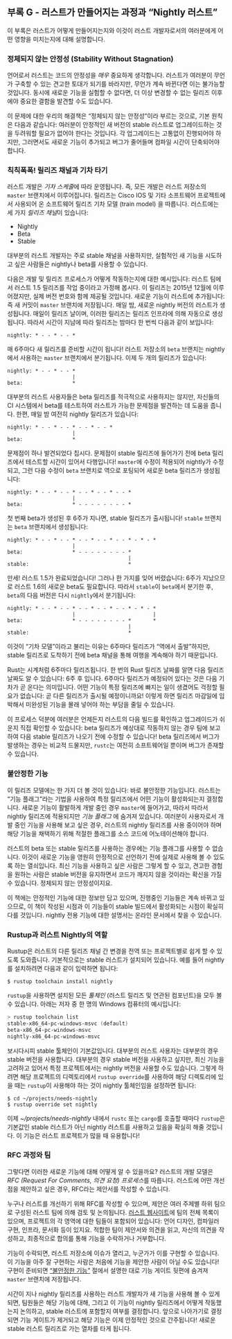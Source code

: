 ## 부록 G - 러스트가 만들어지는 과정과 “Nightly 러스트”

이 부록은 러스트가 어떻게 만들어지는지와 이것이 러스트 개발자로서의 여러분에게
어떤 영향을 미치는지에 대해 설명합니다.

### 정체되지 않는 안정성 (Stability Without Stagnation)

언어로서 러스트는 코드의 안정성을 *매우* 중요하게 생각합니다.
러스트가 여러분이 무언가 구축할 수 있는 견고한 토대가 되기를
바라지만, 무언가 계속 바뀐다면 이는 불가능할 것입니다. 동시에
새로운 기능을 실험할 수 없다면, 더 이상 변경할 수 없는 릴리즈
이후에야 중요한 결함을 발견할 수도 있습니다.

이 문제에 대한 우리의 해결책은 “정체되지 않는 안정성”이라 부르는 것으로, 기본 원칙은
다음과 같습니다: 여러분이 안정적인 새 버전의 stable 러스트로 업그레이드하는 것을
두려워할 필요가 없어야 한다는 것입니다. 각 업그레이드는 고통없이 진행되어야 하지만,
그러면서도 새로운 기능이 추가되고 버그가 줄어들며 컴파일 시간이 단축되어야 합니다. 

### 칙칙폭폭! 릴리즈 채널과 기차 타기

러스트 개발은 *기차 스케줄*에 따라 운영됩니다. 즉, 모든 개발은 러스트 저장소의
`master` 브랜치에서 이루어집니다. 릴리즈는 Cisco IOS 및 기타 소프트웨어
프로젝트에서 사용되어 온 소프트웨어 릴리즈 기차 모델 (train model) 을
따릅니다. 러스트에는 세 가지 *릴리즈 채널*이 있습니다:

* Nightly
* Beta
* Stable

대부분의 러스트 개발자는 주로 stable 채널을 사용하지만, 실험적인 새 기능을
시도하고 싶은 사람들은 nightly나 beta를 사용할 수 있습니다.

다음은 개발 및 릴리즈 프로세스가 어떻게 작동하는지에 대한 예시입니다:
러스트 팀에서 러스트 1.5 릴리즈를 작업 중이라고 가정해 봅시다. 이 릴리즈는
2015년 12월에 이루어졌지만, 실제 버전 번호와 함께 제공될 것입니다. 새로운
기능이 러스트에 추가됩니다: 즉 새 커밋이 `master` 브랜치에 저장됩니다.
매일 밤, 새로운 nightly 버전의 러스트가 생성됩니다. 매일이 릴리즈 날이며,
이러한 릴리즈는 릴리즈 인프라에 의해 자동으로 생성됩니다. 따라서 시간이
지남에 따라 릴리즈는 밤마다 한 번씩 다음과 같이 보입니다:

```text
nightly: * - - * - - *
```

매 6주마다 새 릴리즈를 준비할 시간이 됩니다! 러스트 저장소의 `beta`
브랜치는 nightly에서 사용하는 `master` 브랜치에서 분기됩니다. 이제
두 개의 릴리즈가 있습니다:

```text
nightly: * - - * - - *
                     |
beta:                *
```

대부분의 러스트 사용자들은 beta 릴리즈를 적극적으로 사용하지는 않지만, 자신들의
CI 시스템에서 beta를 테스트하여 러스트가 가능한 문제점을 발견하는 데 도움을 줍니다.
한편, 매일 밤 여전히 nightly 릴리즈가 있습니다:

```text
nightly: * - - * - - * - - * - - *
                     |
beta:                *
```

문제점이 하나 발견되었다 칩시다. 문제점이 stable 릴리즈에 들어가기 전에
beta 릴리즈에서 테스트할 시간이 있어서 다행입니다! `master`에 수정이
적용되어 nightly가 수정되고, 그런 다음 수정이 `beta` 브랜치로 역으로
포팅되어 새로운 beta 릴리즈가 생성됩니다:

```text
nightly: * - - * - - * - - * - - * - - *
                     |
beta:                * - - - - - - - - *
```

첫 번째 beta가 생성된 후 6주가 지나면, stable 릴리즈가 출시됩니다! `stable`
브랜치는 `beta` 브랜치에서 생성됩니다:

```text
nightly: * - - * - - * - - * - - * - - * - * - *
                     |
beta:                * - - - - - - - - *
                                       |
stable:                                *
```

만세! 러스트 1.5가 완료되었습니다! 그러나 한 가지를 잊어 버렸습니다:
6주가 지났으므로 러스트 1.6의 새로운 beta도 필요합니다. 따라서
`stable`이 `beta`에서 분기한 후, `beta`의 다음 버전은 다시 `nightly`에서
분기됩니다:

```text
nightly: * - - * - - * - - * - - * - - * - * - *
                     |                         |
beta:                * - - - - - - - - *       *
                                       |
stable:                                *
```

이것이 “기차 모델”이라고 불리는 이유는 6주마다 릴리즈가 “역에서
출발”하지만, stable 릴리즈로 도착하기 전에 beta 채널을 통해 여행을
계속해야 하기 때문입니다.

Rust는 시계처럼 6주마다 릴리즈됩니다. 한 번의 Rust 릴리즈 날짜를
알면 다음 릴리즈 날짜도 알 수 있습니다: 6주 후 입니다. 6주마다
릴리즈가 예정되어 있다는 것은 다음 기차가 곧 온다는 의미입니다.
어떤 기능이 특정 릴리즈에 빠지는 일이 생겼어도 걱정할 필요가 없습니다:
곧 다른 릴리즈가 출시될 예정이니까요! 이렇게 하면 릴리즈 마감일에
임박해서 미완성된 기능을 몰래 넣어야 하는 부담을 줄일 수 있습니다.

이 프로세스 덕분에 여러분은 언제든지 러스트의 다음 빌드를 확인하고
업그레이드가 쉬운지 직접 확인할 수 있습니다: beta 릴리즈가 예상대로
작동하지 않는 경우 팀에 보고하여 다음 stable 릴리즈가 나오기 전에 수정할
수 있습니다! beta 릴리즈에서 버그가 발생하는 경우는 비교적 드물지만,
`rustc`는 여전히 소프트웨어일 뿐이며 버그가 존재할 수 있습니다.

### 불안정한 기능

이 릴리즈 모델에는 한 가지 더 볼 것이 있습니다: 바로 불안정한 기능입니다.
러스트는 “기능 플래그”라는 기법을 사용하여 특정 릴리즈에서 어떤 기능이
활성화되는지 결정합니다. 새로운 기능이 활발하게 개발 중인 경우 `master`에
들어가고, 따라서 따라서 nightly 릴리즈에 적용되지만 *기능 플래그* 에 숨겨져
있습니다. 여러분이 사용자로서 개발 중인 기능을 사용해 보고 싶은 경우, 러스트의
nightly 릴리즈를 사용 중이어야 하며 해당 기능을 채택하기 위해 적절한 플래그를
소스 코드에 어노테이션해야 합니다.

러스트의 beta 또는 stable 릴리즈를 사용하는 경우에는 기능 플래그를 사용할 수
없습니다. 이것이 새로운 기능을 영원히 안정적으로 선언하기 전에 실제로 사용해 볼
수 있도록 하는 열쇠입니다. 최신 기능을 사용하고 싶은 사람은 그렇게 할 수 있고,
견고한 경험을 원하는 사람은 stable 버전을 유지하면서 코드가 깨지지 않을 것이라는
확신을 가질 수 있습니다. 정체되지 않는 안정성이지요.

이 책에는 안정적인 기능에 대한 정보만 담고 있으며, 진행중인 기능들은
계속 바뀌고 있으므로, 이 책이 작성된 시점과 이 기능들이 stable 빌드에서
활성화되는 시점이 확실히 다를 것입니다. nightly 전용 기능에 대한 설명서는
온라인 문서에서 찾을 수 있습니다.

### Rustup과 러스트 Nightly의 역할

Rustup은 러스트의 다른 릴리즈 채널 간 변경을 전역 또는 프로젝트별로 쉽게 할 수
있도록 도와줍니다. 기본적으로는 stable 러스트가 설치되어 있습니다. 예를 들어
nightly를 설치하려면 다음과 같이 입력하면 됩니다:

```console
$ rustup toolchain install nightly
```

`rustup`을 사용하면 설치된 모든 *툴체인* (러스트 릴리즈 및 연관된
컴포넌트)을 모두 볼 수 있습니다. 아래는 저자 중 한 명의 Windows
컴퓨터의 예시입니다:

```powershell
> rustup toolchain list
stable-x86_64-pc-windows-msvc (default)
beta-x86_64-pc-windows-msvc
nightly-x86_64-pc-windows-msvc
```

보시다시피 stable 툴체인이 기본값입니다. 대부분의 러스트 사용자는 대부분의 경우
stable 버전을 사용합니다. 대부분의 경우 stable 버전을 사용하고 싶지만, 최신 기능을
고려하고 있어서 특정 프로젝트에서는 nightly 버전을 사용할 수도 있습니다. 그렇게
하려면 해당 프로젝트의 디렉토리에서 `rustup override`를 사용하여 해당 디렉토리에
있을 때는 `rustup`이 사용해야 하는 것이 nightly 툴체인임을 설정하면 됩니다:

```console
$ cd ~/projects/needs-nightly
$ rustup override set nightly
```

이제 *~/projects/needs-nightly* 내에서 `rustc` 또는 `cargo`를
호출할 때마다 `rustup`은 기본값인 stable 러스트가 아닌 nightly
러스트를 사용하고 있음을 확실히 해줄 것입니다. 이 기능은 러스트
프로젝트가 많을 때 유용합니다!

### RFC 과정와 팀

그렇다면 이러한 새로운 기능에 대해 어떻게 알 수 있을까요? 러스트의 개발 모델은
*RFC (Request For Comments, 의견 요청) 프로세스*를 따릅니다. 러스트에 어떤 개선점을
제안하고 싶은 경우, RFC라는 제안서를 작성할 수 있습니다.

누구나 러스트를 개선하기 위해 RFC를 작성할 수 있으며, 제안은
여러 주제별 하위 팀으로 구성된 러스트 팀에 의해 검토 및 논의됩니다.
[러스트 웹사이트](https://www.rust-lang.org/governance)에
팀의 전체 목록이 있으며, 프로젝트의 각 영역에 대한 팀들이
포함되어 있습니다: 언어 디자인, 컴파일러 구현, 인프라,
문서화 등이 있지요. 적합한 팀이 제안서와 의견을 읽고,
자신의 의견을 작성하고, 최종적으로 합의를 통해 기능을
수락하거나 거부합니다.

기능이 수락되면, 러스트 저장소에 이슈가 열리고, 누군가가 이를
구현할 수 있습니다. 이 기능을 아주 잘 구현하는 사람은 처음에
기능을 제안한 사람이 아닐 수도 있습니다! 구현이 준비되면
[“불안정한 기능”](#unstable-features)<!--ignore --> 절에서
설명한 대로 기능 게이트 뒷편에 숨겨져 `master` 브랜치에 저장됩니다.

시간이 지나 nightly 릴리즈를 사용하는 러스트 개발자가 새 기능을 사용해
볼 수 있게 되면, 팀원들은 해당 기능에 대해, 그리고 이 기능이 nightly
릴리즈에서 어떻게 작동했는지 논의하고, stable 러스트에 포함할지 여부를
결정합니다. 앞으로 나아가기로 결정되면 기능 게이트가 제거되고 해당 기능은
이제 안정적인 것으로 간주됩니다! 새로운 stable 러스트 릴리즈로 가는 열차를
타게 됩니다.
